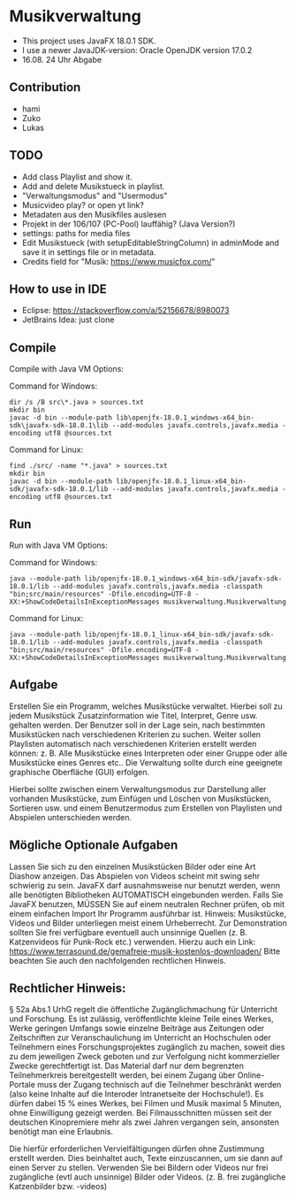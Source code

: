 # Musikverwaltung

- This project uses JavaFX 18.0.1 SDK.
- I use a newer JavaJDK-version: Oracle OpenJDK version 17.0.2
- 16.08. 24 Uhr Abgabe

## Contribution
- hami
- Zuko
- Lukas

## TODO
- Add class Playlist and show it.
- Add and delete Musikstueck in playlist.
- "Verwaltungsmodus" and "Usermodus"
- Musicvideo play? or open yt link?
- Metadaten aus den Musikfiles auslesen
- Projekt in der 106/107 (PC-Pool) lauffähig? (Java Version?)
- settings: paths for media files
- Edit Musikstueck (with setupEditableStringColumn) in adminMode
and save it in settings file or in metadata.
- Credits field for "Musik: https://www.musicfox.com/"

## How to use in IDE

- Eclipse: https://stackoverflow.com/a/52156678/8980073
- JetBrains Idea: just clone

## Compile

Compile with Java VM Options:

Command for Windows:

    dir /s /B src\*.java > sources.txt
    mkdir bin
    javac -d bin --module-path lib\openjfx-18.0.1_windows-x64_bin-sdk\javafx-sdk-18.0.1\lib --add-modules javafx.controls,javafx.media -encoding utf8 @sources.txt

Command for Linux:

    find ./src/ -name "*.java" > sources.txt
    mkdir bin
    javac -d bin --module-path lib/openjfx-18.0.1_linux-x64_bin-sdk/javafx-sdk-18.0.1/lib --add-modules javafx.controls,javafx.media -encoding utf8 @sources.txt

## Run

Run with Java VM Options:

Command for Windows:

    java --module-path lib/openjfx-18.0.1_windows-x64_bin-sdk/javafx-sdk-18.0.1/lib --add-modules javafx.controls,javafx.media -classpath "bin;src/main/resources" -Dfile.encoding=UTF-8 -XX:+ShowCodeDetailsInExceptionMessages musikverwaltung.Musikverwaltung

Command for Linux:

    java --module-path lib/openjfx-18.0.1_linux-x64_bin-sdk/javafx-sdk-18.0.1/lib --add-modules javafx.controls,javafx.media -classpath "bin;src/main/resources" -Dfile.encoding=UTF-8 -XX:+ShowCodeDetailsInExceptionMessages musikverwaltung.Musikverwaltung


## Aufgabe
Erstellen Sie ein Programm, welches Musikstücke verwaltet. Hierbei soll zu jedem
Musikstück Zusatzinformation wie Titel, Interpret, Genre usw. gehalten werden. Der
Benutzer soll in der Lage sein, nach bestimmten Musikstücken nach verschiedenen Kriterien
zu suchen. Weiter sollen Playlisten automatisch nach verschiedenen Kriterien erstellt werden
können: z. B. Alle Musikstücke eines Interpreten oder einer Gruppe oder alle Musikstücke
eines Genres etc.. Die Verwaltung sollte durch eine geeignete graphische Oberfläche (GUI)
erfolgen.

Hierbei sollte zwischen einem Verwaltungsmodus zur Darstellung aller vorhanden
Musikstücke, zum Einfügen und Löschen von Musikstücken, Sortieren usw. und einem
Benutzermodus zum Erstellen von Playlisten und Abspielen unterschieden werden.
## Mögliche Optionale Aufgaben
Lassen Sie sich zu den einzelnen Musikstücken Bilder oder eine Art Diashow anzeigen.
Das Abspielen von Videos scheint mit swing sehr schwierig zu sein. JavaFX darf
ausnahmsweise nur benutzt werden, wenn alle benötigten Bibliotheken AUTOMATISCH
eingebunden werden. Falls Sie JavaFX benutzen, MÜSSEN Sie auf einem neutralen Rechner
prüfen, ob mit einem einfachen Import Ihr Programm ausführbar ist.
Hinweis: Musikstücke, Videos und Bilder unterliegen meist einem Urheberrecht. Zur
Demonstration sollten Sie frei verfügbare eventuell auch unsinnige Quellen (z. B.
Katzenvideos für Punk-Rock etc.) verwenden. Hierzu auch ein Link:
https://www.terrasound.de/gemafreie-musik-kostenlos-downloaden/
Bitte beachten Sie auch den nachfolgenden rechtlichen Hinweis.
## Rechtlicher Hinweis:
§ 52a Abs.1 UrhG regelt die öffentliche Zugänglichmachung für Unterricht und Forschung. Es ist
zulässig, veröffentlichte kleine Teile eines Werkes, Werke geringen Umfangs sowie einzelne Beiträge
aus Zeitungen oder Zeitschriften zur Veranschaulichung im Unterricht an Hochschulen oder
Teilnehmern eines Forschungsprojektes zugänglich zu machen, soweit dies zu dem jeweiligen Zweck
geboten und zur Verfolgung nicht kommerzieller Zwecke gerechtfertigt ist. Das Material darf nur dem
begrenzten Teilnehmerkreis bereitgestellt werden, bei einem Zugang über Online-Portale
muss der Zugang technisch auf die Teilnehmer beschränkt werden (also keine Inhalte auf die Interoder
Intranetseite der Hochschule!). Es dürfen dabei 15 % eines Werkes, bei Filmen und Musik
maximal 5 Minuten, ohne Einwilligung gezeigt werden. Bei Filmausschnitten müssen seit der
deutschen Kinopremiere mehr als zwei Jahren vergangen sein, ansonsten benötigt man eine
Erlaubnis.

Die hierfür erforderlichen Vervielfältigungen dürfen ohne Zustimmung erstellt werden. Dies beinhaltet
auch, Texte einzuscannen, um sie dann auf einen Server zu stellen.
Verwenden Sie bei Bildern oder Videos nur frei zugängliche (evtl auch unsinnige) Bilder oder Videos.
(z. B. frei zugängliche Katzenbilder bzw. -videos)
